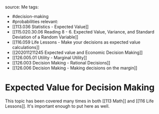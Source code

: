 source: Me
tags:
- #decision-making 
- #probabilities 
relevant:
- [[113.036 Statistics - Expected Value]]
- [[115.020.30.06 Reading 8 - 6. Expected Value, Variance, and Standard Deviation of a Random Variable]]
- [[116.059 Life Lessons - Make your decisions as expected value calculations]]
- [[202011211245 Expected value and Economic Decision Making]]
- [[126.005.01 Utility - Marginal Utility]]
- [[126.003 Decision Making - Rational Decisions]]
- [[126.006 Decision Making - Making decisions on the margin]]

# Expected Value for Decision Making

This topic has been covered many times in both [[113 Math]] and [[116 Life Lessons]]. It's important enough to put here as well.
